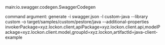 main:io.swagger.codegen.SwaggerCodegen

command argument:
    generate
    -i
    swagger.json
    -l
    custom-java
    --library
    custom
    -o
    target/samples/custom/pestore/java
    --additional-properties
    invokerPackage=xyz.lockon.client,apiPackage=xyz.lockon.client.api,modelPackage=xyz.lockon.client.model,groupId=xyz.lockon,artifactId=java-client-example